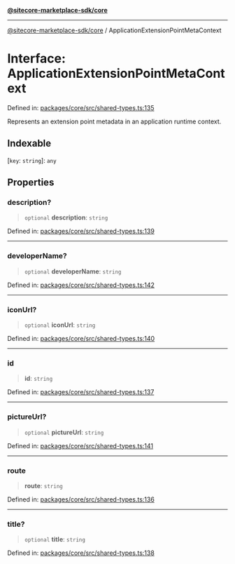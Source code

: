 [**@sitecore-marketplace-sdk/core**](../README.md)

***

[@sitecore-marketplace-sdk/core](../README.md) / ApplicationExtensionPointMetaContext

# Interface: ApplicationExtensionPointMetaContext

Defined in: [packages/core/src/shared-types.ts:135](https://github.com/Sitecore/marketplace-sdk/blob/main/packages/core/src/shared-types.ts#L135)

Represents an extension point metadata in an application runtime context.

## Indexable

\[`key`: `string`\]: `any`

## Properties

### description?

> `optional` **description**: `string`

Defined in: [packages/core/src/shared-types.ts:139](https://github.com/Sitecore/marketplace-sdk/blob/main/packages/core/src/shared-types.ts#L139)

***

### developerName?

> `optional` **developerName**: `string`

Defined in: [packages/core/src/shared-types.ts:142](https://github.com/Sitecore/marketplace-sdk/blob/main/packages/core/src/shared-types.ts#L142)

***

### iconUrl?

> `optional` **iconUrl**: `string`

Defined in: [packages/core/src/shared-types.ts:140](https://github.com/Sitecore/marketplace-sdk/blob/main/packages/core/src/shared-types.ts#L140)

***

### id

> **id**: `string`

Defined in: [packages/core/src/shared-types.ts:137](https://github.com/Sitecore/marketplace-sdk/blob/main/packages/core/src/shared-types.ts#L137)

***

### pictureUrl?

> `optional` **pictureUrl**: `string`

Defined in: [packages/core/src/shared-types.ts:141](https://github.com/Sitecore/marketplace-sdk/blob/main/packages/core/src/shared-types.ts#L141)

***

### route

> **route**: `string`

Defined in: [packages/core/src/shared-types.ts:136](https://github.com/Sitecore/marketplace-sdk/blob/main/packages/core/src/shared-types.ts#L136)

***

### title?

> `optional` **title**: `string`

Defined in: [packages/core/src/shared-types.ts:138](https://github.com/Sitecore/marketplace-sdk/blob/main/packages/core/src/shared-types.ts#L138)
